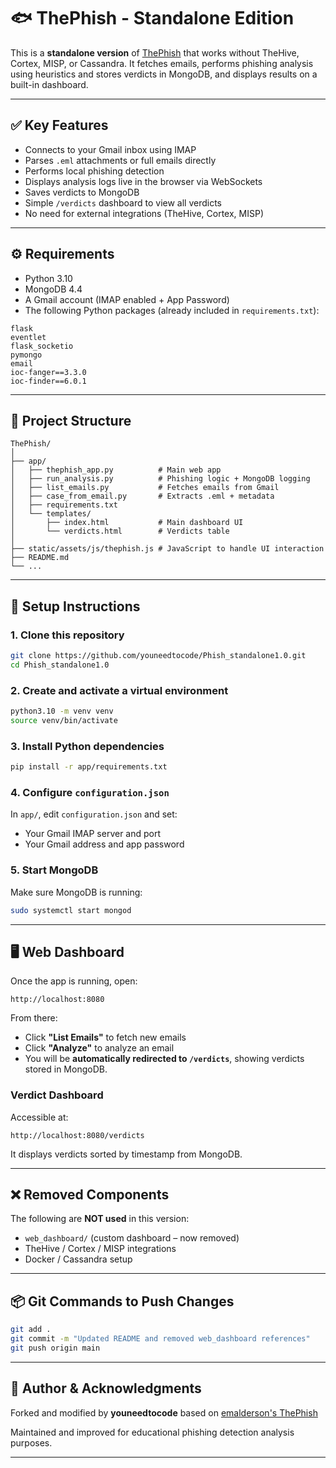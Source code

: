# 🐟 ThePhish - Standalone Edition

This is a **standalone version** of [ThePhish](https://github.com/emalderson/ThePhish) that works without TheHive, Cortex, MISP, or Cassandra. It fetches emails, performs phishing analysis using heuristics and stores verdicts in MongoDB, and displays results on a built-in dashboard.

---

## ✅ Key Features

- Connects to your Gmail inbox using IMAP
- Parses `.eml` attachments or full emails directly
- Performs local phishing detection
- Displays analysis logs live in the browser via WebSockets
- Saves verdicts to MongoDB
- Simple `/verdicts` dashboard to view all verdicts
- No need for external integrations (TheHive, Cortex, MISP)

---

## ⚙️ Requirements

- Python 3.10
- MongoDB 4.4
- A Gmail account (IMAP enabled + App Password)
- The following Python packages (already included in `requirements.txt`):

```
flask
eventlet
flask_socketio
pymongo
email
ioc-fanger==3.3.0
ioc-finder==6.0.1
```

---

## 📁 Project Structure

```
ThePhish/
│
├── app/
│   ├── thephish_app.py          # Main web app
│   ├── run_analysis.py          # Phishing logic + MongoDB logging
│   ├── list_emails.py           # Fetches emails from Gmail
│   ├── case_from_email.py       # Extracts .eml + metadata
│   ├── requirements.txt
│   └── templates/
│       ├── index.html           # Main dashboard UI
│       └── verdicts.html        # Verdicts table
│
├── static/assets/js/thephish.js # JavaScript to handle UI interaction
├── README.md
└── ...
```

---

## 🚀 Setup Instructions

### 1. Clone this repository

```bash
git clone https://github.com/youneedtocode/Phish_standalone1.0.git
cd Phish_standalone1.0
```

### 2. Create and activate a virtual environment

```bash
python3.10 -m venv venv
source venv/bin/activate
```

### 3. Install Python dependencies

```bash
pip install -r app/requirements.txt
```

### 4. Configure `configuration.json`

In `app/`, edit `configuration.json` and set:

- Your Gmail IMAP server and port
- Your Gmail address and app password

### 5. Start MongoDB

Make sure MongoDB is running:

```bash
sudo systemctl start mongod
```

---

## 🖥️ Web Dashboard

Once the app is running, open:

```
http://localhost:8080
```

From there:

- Click **"List Emails"** to fetch new emails
- Click **"Analyze"** to analyze an email
- You will be **automatically redirected to `/verdicts`**, showing verdicts stored in MongoDB.

### Verdict Dashboard

Accessible at:

```
http://localhost:8080/verdicts
```

It displays verdicts sorted by timestamp from MongoDB.

---

## ❌ Removed Components

The following are **NOT used** in this version:

- `web_dashboard/` (custom dashboard – now removed)
- TheHive / Cortex / MISP integrations
- Docker / Cassandra setup

---

## 📦 Git Commands to Push Changes

```bash
git add .
git commit -m "Updated README and removed web_dashboard references"
git push origin main
```

---

## 🧠 Author & Acknowledgments

Forked and modified by **youneedtocode** based on [emalderson's ThePhish](https://github.com/emalderson/ThePhish)

Maintained and improved for educational phishing detection analysis purposes.

---